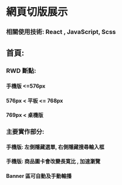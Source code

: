 # 網頁切版展示 
### 相關使用技術: React , JavaScript, Scss

## 首頁:
### RWD 斷點:
#### 手機版 <=576px
#### 576px < 平板 <= 768px
#### 769px < 桌機版

### 主要實作部分:
#### 手機版: 左側隱藏選單, 右側隱藏搜尋輸入框
#### 手機版: 商品圖卡會改變長寛比 , 加速瀏覽
#### Banner 區可自動及手動輸播
